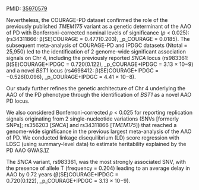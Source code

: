 PMID: [35970579](https://pubmed.ncbi.nlm.nih.gov/35970579)

Nevertheless, the COURAGE-PD dataset confirmed the role of the previously published _TMEM175_ variant as a genetic determinant of the AAO of PD with Bonferroni-corrected nominal levels of significance (_p_ < 0.025): (rs34311866: β(SE)COURAGE = 0.477(0.203), _p_COURAGE = 0.0185). The subsequent meta-analysis of COURAGE-PD and IPDGC datasets (Ntotal = 25,950) led to the identification of 2 genome-wide significant association signals on Chr 4, including the previously reported _SNCA_ locus (rs983361: β(SE)COURAGE+IPDGC = 0.720(0.122), _p_COURAGE+IPDGC = 3.13 × 10−9) and a novel _BST1_ locus (rs4698412: β(SE)COURAGE+IPDGC = −0.526(0.096), _p_COURAGE+IPDGC = 4.41 × 10−8).


Our study further refines the genetic architecture of Chr 4 underlying the AAO of the PD phenotype through the identification of _BST1_ as a novel AAO PD locus.

We also considered Bonferroni-corrected _p_ < 0.025 for reporting replication signals originating from 2 single-nucleotide variations (SNVs [formerly SNPs]; rs356203 [_SNCA_] and rs34311866 [_TMEM175_]) that reached a genome-wide significance in the previous largest meta-analysis of the AAO of PD. We conducted linkage disequilibrium (LD) score regression with LDSC (using summary-level data) to estimate heritability explained by the PD AAO GWAS.[17](https://www.ncbi.nlm.nih.gov/pmc/articles/PMC9484604/#R17)

The _SNCA_ variant, rs983361, was the most strongly associated SNV, with the presence of allele T (frequency = 0.204) leading to an average delay in AAO by 0.72 years (β(SE)COURAGE+IPDGC = 0.720(0.122), _p_COURAGE+IPDGC = 3.13 × 10−9).